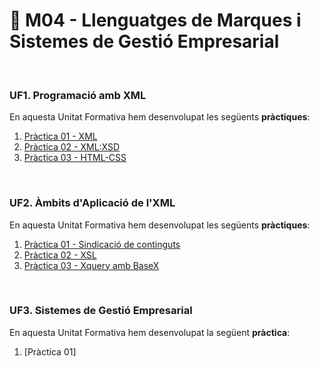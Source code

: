 # 📂 M04 - Llenguatges de Marques i Sistemes de Gestió Empresarial

<br/>

### UF1. Programació amb XML
En aquesta Unitat Formativa hem desenvolupat les següents **pràctiques**:
1. [Pràctica 01 - XML](https://github.com/mllanas/Portfoli/tree/main/M%C3%B2duls/M04_LLenguatgesDeMarques/UF1_ProgramacioAmbXML/Pr%C3%A0ctica%20UF1-01_%20Pr%C3%A0ctica%20XML)
2. [Pràctica 02 - XML:XSD](https://github.com/mllanas/Portfoli/tree/main/M%C3%B2duls/M04_LLenguatgesDeMarques/UF1_ProgramacioAmbXML/Pr%C3%A0ctica%20UF1-02_XSD)
3. [Pràctica 03 - HTML-CSS](https://htmlpreview.github.io/?https://raw.githubusercontent.com/mllanas/Portfoli/32b6aaab0b7af4090d88829489c2e4e40be8a38c/M%C3%B2duls/M04_LLenguatgesDeMarques/UF1_ProgramacioAmbXML/Pr%C3%A0ctica%20UF1-03_HTML-CSS/zones.html)

<br/>

### UF2. Àmbits d'Aplicació de l'XML
En aquesta Unitat Formativa hem desenvolupat les següents **pràctiques**:
1. [Pràctica 01 - Sindicació de continguts](https://github.com/mllanas/Portfoli/tree/main/M%C3%B2duls/M04_LLenguatgesDeMarques/UF2_AmbitsAplicacioXML/Pr%C3%A0ctica%20UF2-01_Sindicaci%C3%B3)
2. [Pràctica 02 - XSL](https://github.com/mllanas/Portfoli/tree/main/M%C3%B2duls/M04_LLenguatgesDeMarques/UF2_AmbitsAplicacioXML/Pr%C3%A0ctica%20UF2-02_XSL)
3. [Pràctica 03 - Xquery amb BaseX](https://github.com/mllanas/Portfoli/tree/main/M%C3%B2duls/M04_LLenguatgesDeMarques/UF2_AmbitsAplicacioXML/Pr%C3%A0ctica%20UF2-03_Xquery%20amb%20BaseX)
	
<br/>

### UF3. Sistemes de Gestió Empresarial
En aquesta Unitat Formativa hem desenvolupat la següent **pràctica**:
1. [Pràctica 01]
